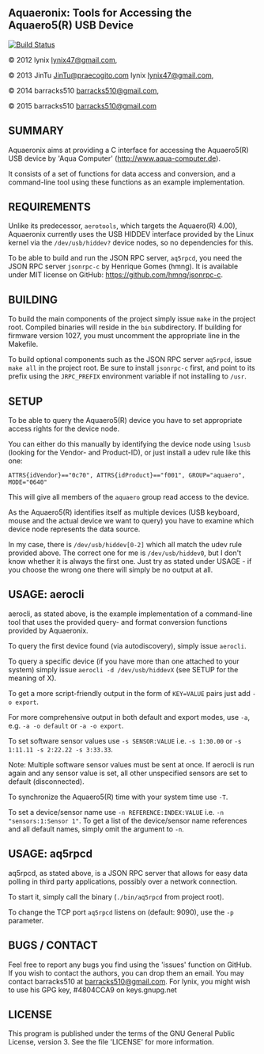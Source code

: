 Aquaeronix: Tools for Accessing the Aquaero5(R) USB Device
--------------------------------------------------------------

[![Build Status](https://travis-ci.org/barracks510/aquaeronix.svg?branch=stable)](https://travis-ci.org/barracks510/aquaeronix)

&copy; 2012 lynix <lynix47@gmail.com>, 

&copy; 2013 JinTu <JinTu@praecogito.com> lynix <lynix47@gmail.com>, 

&copy; 2014 barracks510 <barracks510@gmail.com>, 

&copy; 2015 barracks510 <barracks510@gmail.com>
 

SUMMARY
----------------
Aquaeronix aims at providing a C interface for accessing the Aquaero5(R) USB
device by 'Aqua Computer' (http://www.aqua-computer.de).

It consists of a set of functions for data access and conversion, and a
command-line tool using these functions as an example implementation.


REQUIREMENTS
----------------
Unlike its predecessor, `aerotools`, which targets the Aquaero(R) 4.00),
Aquaeronix currently uses the USB HIDDEV interface provided by the Linux
kernel via the `/dev/usb/hiddev?` device nodes, so no dependencies for this.

To be able to build and run the JSON RPC server, `aq5rpcd`, you need the JSON
RPC server `jsonrpc-c` by Henrique Gomes (hmng). It is available under MIT
license on GitHub: https://github.com/hmng/jsonrpc-c.


BUILDING
----------------
To build the main components of the project simply issue `make` in the project
root. Compiled binaries will reside in the `bin` subdirectory. If building for 
firmware version 1027, you must uncomment the appropriate line in the Makefile.

To build optional components such as the JSON RPC server `aq5rpcd`, issue
`make all` in the project root. Be sure to install `jsonrpc-c` first, and point
to its prefix using the `JRPC_PREFIX` environment variable if not installing to
`/usr`.


SETUP
----------------
To be able to query the Aquaero5(R) device you have to set appropriate access
rights for the device node.

You can either do this manually by identifying the device node using `lsusb`
(looking for the Vendor- and Product-ID), or just install a udev rule like this
one:

`ATTRS{idVendor}=="0c70", ATTRS{idProduct}=="f001", GROUP="aquaero", MODE="0640"`

This will give all members of the `aquaero` group read access to the device.

As the Aquaero5(R) identifies itself as multiple devices (USB keyboard, mouse
and the actual device we want to query) you have to examine which device node
represents the data source.

In my case, there is `/dev/usb/hiddev[0-2]` which all match the udev rule provided
above. The correct one for me is `/dev/usb/hiddev0`, but I don't know whether it is
always the first one. Just try as stated under USAGE - if you choose the wrong
one there will simply be no output at all.


USAGE: aerocli
----------------
aerocli, as stated above, is the example implementation of a command-line tool
that uses the provided query- and format conversion functions provided by 
Aquaeronix.

To query the first device found (via autodiscovery), simply issue `aerocli`.

To query a specific device (if you have more than one attached to your system) 
simply issue `aerocli -d /dev/usb/hiddevX` (see SETUP for the meaning of X).

To get a more script-friendly output in the form of `KEY=VALUE` pairs just add
`-o export`.

For more comprehensive output in both default and export modes, use `-a`,
e.g. `-a -o default` or `-a -o export`.

To set software sensor values use `-s SENSOR:VALUE` i.e. `-s 1:30.00` or
`-s 1:11.11 -s 2:22.22 -s 3:33.33`.

Note: Multiple software sensor values must be sent at once. If aerocli is run
again and any sensor value is set, all other unspecified sensors are set to
default (disconnected).

To synchronize the Aquaero5(R) time with your system time use `-T`.

To set a device/sensor name use `-n REFERENCE:INDEX:VALUE` i.e. `-n "sensors:1:Sensor 1"`.
To get a list of the device/sensor name references and all default names, 
simply omit the argument to `-n`.
 

USAGE: aq5rpcd
----------------
aq5rpcd, as stated above, is a JSON RPC server that allows for easy data polling
in third party applications, possibly over a network connection.

To start it, simply call the binary (`./bin/aq5rpcd` from project root).

To change the TCP port `aq5rpcd` listens on (default: 9090), use the `-p`
parameter.
 

BUGS / CONTACT
----------------
Feel free to report any bugs you find using the 'issues' function on GitHub. If
you wish to contact the authors, you can drop them an email.
You may contact barracks510 at barracks510@gmail.com.
For lynix, you might wish to use his GPG key, #4804CCA9 on keys.gnupg.net


LICENSE
----------------
This program is published under the terms of the GNU General Public License,
version 3. See the file 'LICENSE' for more information.
